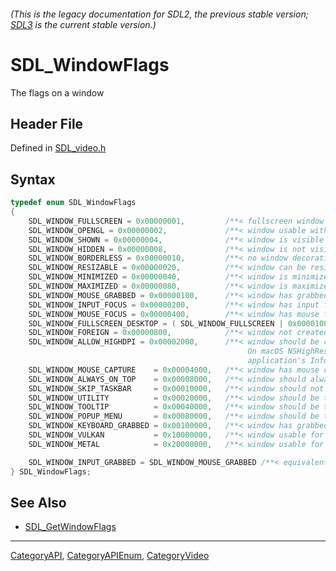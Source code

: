 ###### (This is the legacy documentation for SDL2, the previous stable version; [SDL3](https://wiki.libsdl.org/SDL3/) is the current stable version.)
# SDL_WindowFlags

The flags on a window

## Header File

Defined in [SDL_video.h](https://github.com/libsdl-org/SDL/blob/SDL2/include/SDL_video.h)

## Syntax

```c
typedef enum SDL_WindowFlags
{
    SDL_WINDOW_FULLSCREEN = 0x00000001,         /**< fullscreen window */
    SDL_WINDOW_OPENGL = 0x00000002,             /**< window usable with OpenGL context */
    SDL_WINDOW_SHOWN = 0x00000004,              /**< window is visible */
    SDL_WINDOW_HIDDEN = 0x00000008,             /**< window is not visible */
    SDL_WINDOW_BORDERLESS = 0x00000010,         /**< no window decoration */
    SDL_WINDOW_RESIZABLE = 0x00000020,          /**< window can be resized */
    SDL_WINDOW_MINIMIZED = 0x00000040,          /**< window is minimized */
    SDL_WINDOW_MAXIMIZED = 0x00000080,          /**< window is maximized */
    SDL_WINDOW_MOUSE_GRABBED = 0x00000100,      /**< window has grabbed mouse input */
    SDL_WINDOW_INPUT_FOCUS = 0x00000200,        /**< window has input focus */
    SDL_WINDOW_MOUSE_FOCUS = 0x00000400,        /**< window has mouse focus */
    SDL_WINDOW_FULLSCREEN_DESKTOP = ( SDL_WINDOW_FULLSCREEN | 0x00001000 ),
    SDL_WINDOW_FOREIGN = 0x00000800,            /**< window not created by SDL */
    SDL_WINDOW_ALLOW_HIGHDPI = 0x00002000,      /**< window should be created in high-DPI mode if supported.
                                                     On macOS NSHighResolutionCapable must be set true in the
                                                     application's Info.plist for this to have any effect. */
    SDL_WINDOW_MOUSE_CAPTURE    = 0x00004000,   /**< window has mouse captured (unrelated to MOUSE_GRABBED) */
    SDL_WINDOW_ALWAYS_ON_TOP    = 0x00008000,   /**< window should always be above others */
    SDL_WINDOW_SKIP_TASKBAR     = 0x00010000,   /**< window should not be added to the taskbar */
    SDL_WINDOW_UTILITY          = 0x00020000,   /**< window should be treated as a utility window */
    SDL_WINDOW_TOOLTIP          = 0x00040000,   /**< window should be treated as a tooltip */
    SDL_WINDOW_POPUP_MENU       = 0x00080000,   /**< window should be treated as a popup menu */
    SDL_WINDOW_KEYBOARD_GRABBED = 0x00100000,   /**< window has grabbed keyboard input */
    SDL_WINDOW_VULKAN           = 0x10000000,   /**< window usable for Vulkan surface */
    SDL_WINDOW_METAL            = 0x20000000,   /**< window usable for Metal view */

    SDL_WINDOW_INPUT_GRABBED = SDL_WINDOW_MOUSE_GRABBED /**< equivalent to SDL_WINDOW_MOUSE_GRABBED for compatibility */
} SDL_WindowFlags;
```

## See Also

- [SDL_GetWindowFlags](SDL_GetWindowFlags)

----
[CategoryAPI](CategoryAPI), [CategoryAPIEnum](CategoryAPIEnum), [CategoryVideo](CategoryVideo)

